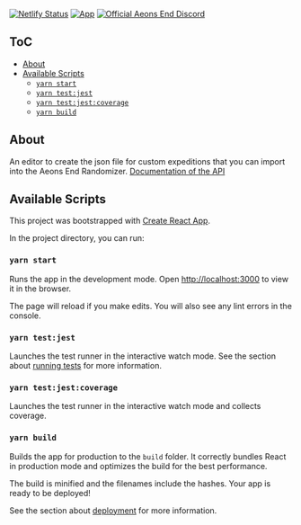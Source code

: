 [![Netlify Status](https://api.netlify.com/api/v1/badges/a3265cb7-7c84-4f03-9f56-e45a5e1b28e0/deploy-status)](https://app.netlify.com/sites/elated-montalcini-d061fa/deploys)
[![App](https://img.shields.io/badge/App-new--gravehold.de-%232196f3)](https://new-graveholde.de)
[![Official Aeons End Discord](https://img.shields.io/badge/AE%20Discord-https%3A%2F%2Fdiscord.gg%2FPvjcfPt-%237289DA.svg?style=flat-squar)](https://discord.gg/PvjcfPt)

## ToC

- [About](#about)
- [Available Scripts](#available-scripts)
  - [`yarn start`](#yarn-start)
  - [`yarn test:jest`](#yarn-testjest)
  - [`yarn test:jest:coverage`](#yarn-testjestcoverage)
  - [`yarn build`](#yarn-build)

## About
An editor to create the json file for custom expeditions that you can import into the Aeons End Randomizer. 
[Documentation of the API](https://on3iro.github.io/aeons-end-randomizer/#/)

## Available Scripts

This project was bootstrapped with [Create React App](https://github.com/facebook/create-react-app).

In the project directory, you can run:

### `yarn start`

Runs the app in the development mode.
Open [http://localhost:3000](http://localhost:3000) to view it in the browser.

The page will reload if you make edits.
You will also see any lint errors in the console.

### `yarn test:jest`

Launches the test runner in the interactive watch mode.
See the section about [running tests](https://facebook.github.io/create-react-app/docs/running-tests) for more information.

### `yarn test:jest:coverage`

Launches the test runner in the interactive watch mode and collects coverage.

### `yarn build`

Builds the app for production to the `build` folder.
It correctly bundles React in production mode and optimizes the build for the best performance.

The build is minified and the filenames include the hashes.
Your app is ready to be deployed!

See the section about [deployment](https://facebook.github.io/create-react-app/docs/deployment) for more information.
